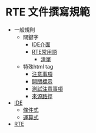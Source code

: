 # RTE 文件撰寫規範
* 一般規則
    * 關鍵字
        * [IDE介面](README.md#tag_ide)
        * [RTE常用語](README.md#tag_rte)
            * [清單](tag.md)
    * 特殊html tag
        * [注意事項](README.md#html_tag_ps)
        * [開關標示](README.md#html_tag_ic)
        * [測試注意事項](README.md#html_tag_test)
        * [來源路徑](README.md#html_tag_path)
* [IDE]()
    * [條件式](README.md#ide_valid)
    * [運算式](README.md#ide_expr)
* [RTE]()
